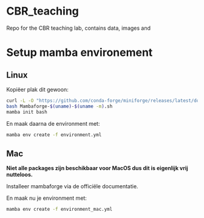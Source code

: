 # CBR_teaching
Repo for the CBR teaching lab, contains data, images and 

# Setup mamba environement

## Linux

Kopiëer plak dit gewoon:
```sh
curl -L -O "https://github.com/conda-forge/miniforge/releases/latest/download/Mambaforge-$(uname)-$(uname -m).sh"
bash Mambaforge-$(uname)-$(uname -m).sh
mamba init bash
```

En maak daarna de environment met:
```sh
mamba env create -f environment.yml
```
## Mac
**Niet alle packages zijn beschikbaar voor MacOS dus dit is eigenlijk vrij nutteloos.**

Installeer mambaforge via de officiële documentatie.

En maak nu je environment met:
```sh
mamba env create -f environment_mac.yml
```
